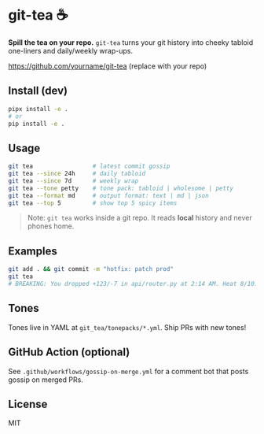 # git-tea ☕

**Spill the tea on your repo.** `git-tea` turns your git history into cheeky tabloid one-liners and daily/weekly wrap-ups.

https://github.com/yourname/git-tea (replace with your repo)

## Install (dev)

```bash
pipx install -e .
# or
pip install -e .
```

## Usage

```bash
git tea                 # latest commit gossip
git tea --since 24h     # daily tabloid
git tea --since 7d      # weekly wrap
git tea --tone petty    # tone pack: tabloid | wholesome | petty
git tea --format md     # output format: text | md | json
git tea --top 5         # show top 5 spicy items
```

> Note: `git tea` works inside a git repo. It reads **local** history and never phones home.

## Examples

```bash
git add . && git commit -m "hotfix: patch prod"
git tea
# BREAKING: You dropped +123/-7 in api/router.py at 2:14 AM. Heat 8/10. Rumors of a secret launch swirl…
```

## Tones

Tones live in YAML at `git_tea/tonepacks/*.yml`. Ship PRs with new tones!

## GitHub Action (optional)

See `.github/workflows/gossip-on-merge.yml` for a comment bot that posts gossip on merged PRs.

## License

MIT
